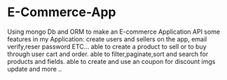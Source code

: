 # E-Commerce-App

Using mongo Db and ORM to make an E-commerce Application API
some features in my Application: create users and sellers on the app, email verify,reser password ETC...
able to create a product to sell or to buy through user cart and order.
able to filter,paginate,sort and search for products and fields.
able to create and use an coupon for discount
imgs update and more ..
